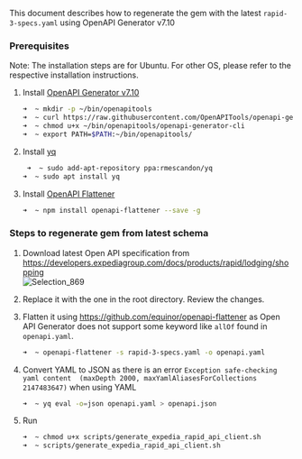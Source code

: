 This document describes how to regenerate the gem with the latest `rapid-3-specs.yaml` using OpenAPI Generator v7.10

### Prerequisites
Note: The installation steps are for Ubuntu. For other OS, please refer to the respective installation instructions.

1. Install [OpenAPI Generator v7.10](https://openapi-generator.tech/docs/installation)
   ```bash
   ➜  ~ mkdir -p ~/bin/openapitools
   ➜  ~ curl https://raw.githubusercontent.com/OpenAPITools/openapi-generator/master/bin/utils/openapi-generator-cli.sh > ~/bin/openapitools/openapi-generator-cli
   ➜  ~ chmod u+x ~/bin/openapitools/openapi-generator-cli
   ➜  ~ export PATH=$PATH:~/bin/openapitools/
   ```
2. Install [yq](https://github.com/mikefarah/yq/#install)
   ```bash
    ➜  ~ sudo add-apt-repository ppa:rmescandon/yq
   ➜  ~ sudo apt install yq
    ```
3. Install [OpenAPI Flattener](https://github.com/equinor/openapi-flattener)
   ```bash
   ➜  ~ npm install openapi-flattener --save -g
   ```
   
### Steps to regenerate gem from latest schema

1. Download latest Open API specification from https://developers.expediagroup.com/docs/products/rapid/lodging/shopping   
   ![Selection_869](https://github.com/user-attachments/assets/fa4fd18a-410f-461b-9ad1-e5e252c6158d)

2. Replace it with the one in the root directory. Review the changes.
3. Flatten it using https://github.com/equinor/openapi-flattener as Open API Generator does not support some keyword like `allOf` found in `openapi.yaml`.

    ```bash
    ➜  ~ openapi-flattener -s rapid-3-specs.yaml -o openapi.yaml
    ```

4. Convert YAML to JSON as there is an error `Exception safe-checking yaml content  (maxDepth 2000, maxYamlAliasesForCollections 2147483647)` when using YAML

    ```bash
    ➜  ~ yq eval -o=json openapi.yaml > openapi.json
    ```

5. Run

    ```bash
    ➜  ~ chmod u+x scripts/generate_expedia_rapid_api_client.sh
    ➜  ~ scripts/generate_expedia_rapid_api_client.sh
    ```
